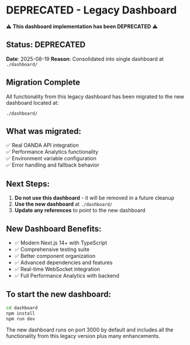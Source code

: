 # DEPRECATED - Legacy Dashboard

⚠️ **This dashboard implementation has been DEPRECATED** ⚠️

## Status: DEPRECATED
**Date**: 2025-08-19
**Reason**: Consolidated into single dashboard at `./dashboard/`

## Migration Complete
All functionality from this legacy dashboard has been migrated to the new dashboard located at:
```
./dashboard/
```

## What was migrated:
✅ Real OANDA API integration  
✅ Performance Analytics functionality  
✅ Environment variable configuration  
✅ Error handling and fallback behavior  

## Next Steps:
1. **Do not use this dashboard** - it will be removed in a future cleanup
2. **Use the new dashboard** at `./dashboard/` 
3. **Update any references** to point to the new dashboard

## New Dashboard Benefits:
- ✅ Modern Next.js 14+ with TypeScript
- ✅ Comprehensive testing suite
- ✅ Better component organization
- ✅ Advanced dependencies and features
- ✅ Real-time WebSocket integration
- ✅ Full Performance Analytics with backend

## To start the new dashboard:
```bash
cd dashboard
npm install
npm run dev
```

The new dashboard runs on port 3000 by default and includes all the functionality from this legacy version plus many enhancements.